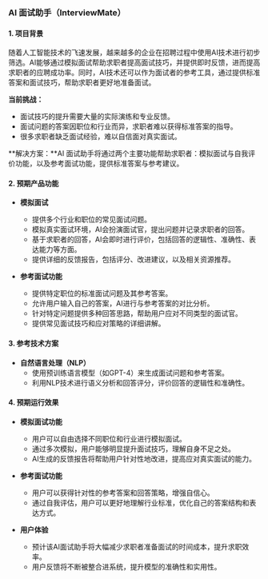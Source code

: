 ### AI 面试助手（InterviewMate）

#### 1. **项目背景**
随着人工智能技术的飞速发展，越来越多的企业在招聘过程中使用AI技术进行初步筛选。AI能够通过模拟面试帮助求职者提高面试技巧，并提供即时反馈，进而提高求职者的应聘成功率。同时，AI技术还可以作为面试者的参考工具，通过提供标准答案和面试技巧，帮助求职者更好地准备面试。

**当前挑战：**
- 面试技巧的提升需要大量的实际演练和专业反馈。
- 面试问题的答案因职位和行业而异，求职者难以获得标准答案的指导。
- 很多求职者缺乏面试经验，难以自信面对真实面试。

**解决方案：**AI 面试助手将通过两个主要功能帮助求职者：模拟面试与自我评价功能，以及参考面试功能，提供标准答案与参考建议。

#### 2. **预期产品功能**
- **模拟面试**
  - 提供多个行业和职位的常见面试问题。
  - 模拟真实面试环境，AI会扮演面试官，提出问题并记录求职者的回答。
  - 基于求职者的回答，AI会即时进行评价，包括回答的逻辑性、准确性、表达能力等方面。
  - 提供详细的反馈报告，包括评分、改进建议，以及相关资源推荐。

- **参考面试功能**
  - 提供特定职位的标准面试问题及其参考答案。
  - 允许用户输入自己的答案，AI进行与参考答案的对比分析。
  - 针对特定问题提供多种回答思路，帮助用户应对不同类型的面试官。
  - 提供常见面试技巧和应对策略的详细讲解。

#### 3. **参考技术方案**
- **自然语言处理（NLP）**
  - 使用预训练语言模型（如GPT-4）来生成面试问题和参考答案。
  - 利用NLP技术进行语义分析和回答评分，评价回答的逻辑性和准确性。

#### 4. **预期运行效果**
- **模拟面试功能**
  - 用户可以自由选择不同职位和行业进行模拟面试。
  - 通过多次模拟，用户能够明显提升面试技巧，理解自身不足之处。
  - AI生成的反馈报告将帮助用户针对性地改进，提高应对真实面试的能力。

- **参考面试功能**
  - 用户可以获得针对性的参考答案和回答策略，增强自信心。
  - 通过自我评估，用户可以更好地理解行业标准，优化自己的答案结构和表达方式。

- **用户体验**
  - 预计该AI面试助手将大幅减少求职者准备面试的时间成本，提升求职效率。
  - 用户反馈将不断被整合进系统，提升模型的准确性和实用性。

